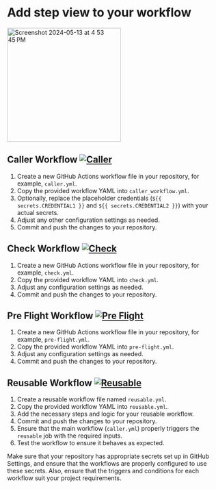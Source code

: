 # Add step view to your workflow
<img width="266" alt="Screenshot 2024-05-13 at 4 53 45 PM" src="https://github.com/32teeth/GitHubWorkflows/assets/75797/10c8916b-2b7c-4cda-93da-c45c0e215f94">



## Caller Workflow [![Caller](https://github.com/32teeth/GitHubWorkflows/actions/workflows/caller.yml/badge.svg?branch=main)](https://github.com/32teeth/GitHubWorkflows/actions/workflows/caller.yml)

1. Create a new GitHub Actions workflow file in your repository, for example, `caller.yml`.
2. Copy the provided workflow YAML into `caller_workflow.yml`.
3. Optionally, replace the placeholder credentials (`${{ secrets.CREDENTIAL1 }}` and `${{ secrets.CREDENTIAL2 }}`) with your actual secrets.
4. Adjust any other configuration settings as needed.
5. Commit and push the changes to your repository.

## Check Workflow [![Check](https://github.com/32teeth/GitHubWorkflows/actions/workflows/check.yml/badge.svg?branch=main)](https://github.com/32teeth/GitHubWorkflows/actions/workflows/check.yml)

1. Create a new GitHub Actions workflow file in your repository, for example, `check.yml`.
2. Copy the provided workflow YAML into `check.yml`.
3. Adjust any configuration settings as needed.
4. Commit and push the changes to your repository.

## Pre Flight Workflow [![Pre Flight](https://github.com/32teeth/GitHubWorkflows/actions/workflows/pre-flight.yml/badge.svg?branch=main)](https://github.com/32teeth/GitHubWorkflows/actions/workflows/pre-flight.yml)

1. Create a new GitHub Actions workflow file in your repository, for example, `pre-flight.yml`.
2. Copy the provided workflow YAML into `pre-flight.yml`.
3. Adjust any configuration settings as needed.
4. Commit and push the changes to your repository.

## Reusable Workflow [![Reusable](https://github.com/32teeth/GitHubWorkflows/actions/workflows/reusable.yml/badge.svg?branch=main)](https://github.com/32teeth/GitHubWorkflows/actions/workflows/reusable.yml)

1. Create a reusable workflow file named `reusable.yml`.
2. Copy the provided workflow YAML into `reusable.yml`.
3. Add the necessary steps and logic for your reusable workflow.
4. Commit and push the changes to your repository.
5. Ensure that the main workflow (`caller.yml`) properly triggers the `reusable` job with the required inputs.
6. Test the workflow to ensure it behaves as expected.

Make sure that your repository has appropriate secrets set up in GitHub Settings, and ensure that the workflows are properly configured to use these secrets. Also, ensure that the triggers and conditions for each workflow suit your project requirements.
